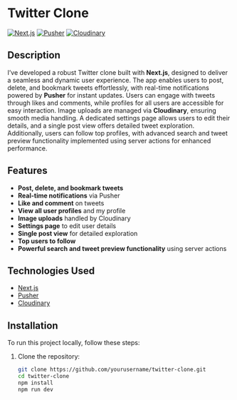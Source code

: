 # Twitter Clone


[![Next.js](https://img.shields.io/badge/Next.js-000000?style=for-the-badge&logo=nextdotjs&logoColor=white)](https://nextjs.org/)
[![Pusher](https://img.shields.io/badge/Pusher-000000?style=for-the-badge&logo=pusher&logoColor=white)](https://pusher.com/)
[![Cloudinary](https://img.shields.io/badge/Cloudinary-000000?style=for-the-badge&logo=cloudinary&logoColor=white)](https://cloudinary.com/)



## Description

I’ve developed a robust Twitter clone built with **Next.js**, designed to deliver a seamless and dynamic user experience. The app enables users to post, delete, and bookmark tweets effortlessly, with real-time notifications powered by **Pusher** for instant updates. Users can engage with tweets through likes and comments, while profiles for all users are accessible for easy interaction. Image uploads are managed via **Cloudinary**, ensuring smooth media handling. A dedicated settings page allows users to edit their details, and a single post view offers detailed tweet exploration. Additionally, users can follow top profiles, with advanced search and tweet preview functionality implemented using server actions for enhanced performance.

## Features

- **Post, delete, and bookmark tweets**
- **Real-time notifications** via Pusher
- **Like and comment** on tweets
- **View all user profiles** and my profile
- **Image uploads** handled by Cloudinary
- **Settings page** to edit user details
- **Single post view** for detailed exploration
- **Top users to follow**
- **Powerful search and tweet preview functionality** using server actions

## Technologies Used

- [Next.js](https://nextjs.org/)
- [Pusher](https://pusher.com/)
- [Cloudinary](https://cloudinary.com/)

## Installation

To run this project locally, follow these steps:

1. Clone the repository:
   ```bash
   git clone https://github.com/yourusername/twitter-clone.git
   cd twitter-clone
   npm install
   npm run dev
   ```
